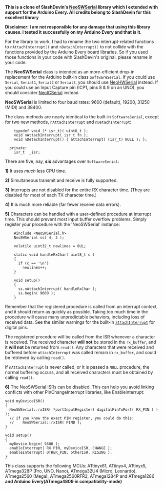 **This is a clone of SlashDevin's [NeoSWSerial](https://github.com/SlashDevin/NeoSWSerial) library which I extended with support for the Arduino Every. All credits belong to SlashDevin for this excellent library**

**Disclaimer: I am not responsible for any damage that using this library causes. I tested it successfully on my Arduino Every and that is it.**

For the library to work, I had to rename the two interrupt-related functions to `nAttachInterrupt()` and `nDetachInterrupt()` to not collide with the functions provided by the Arduino Every board libraries. So if you used those functions in your code with SlashDevin's original, please rename in your code.

The **NeoSWSerial** class is intended as an more-efficient drop-in replacement for the Arduino built-in class `SoftwareSerial`.  If you could use `Serial`, `Serial1`, `Serial2` or `Serial3`, you should use [NeoHWSerial](https://github.com/SlashDevin/NeoHWSerial) instead.  If you could use an Input Capture pin (ICP1, pins 8 & 9 on an UNO), you should consider  [NeoICSerial](https://github.com/SlashDevin/NeoICSerial) instead.

**NeoSWSerial** is limited to four baud rates: 9600 (default), 19200, 31250 (MIDI) and 38400.

The class methods are nearly identical to the built-in `SoftwareSerial`, except for two new methods, `nAttachInterrupt` and `nDetachInterrupt`:

```
    typedef void (* isr_t)( uint8_t );
    void nAttachInterrupt( isr_t fn );
    void nDetachInterrupt() { attachInterrupt( (isr_t) NULL ); };

  private:
    isr_t  _isr;
```

There are five, nay, **six** advantages over `SoftwareSerial`:

**1)** It uses *much* less CPU time.  

**2)** Simultaneous transmit and receive is fully supported.

**3)** Interrupts are not disabled for the entire RX character time.  (They are disabled for most of each TX character time.)

**4)** It is much more reliable (far fewer receive data errors).

**5)** Characters can be handled with a user-defined procedure at interrupt time.  This should prevent most input buffer overflow problems.  Simply register your procedure with the 'NeoSWSerial' instance:

```
    #include <NeoSWSerial.h>
    NeoSWSerial ss( 4, 3 );
    
    volatile uint32_t newlines = 0UL;
    
    static void handleRxChar( uint8_t c )
    {
      if (c == '\n')
        newlines++;
    }
    
    void setup()
    {
      ss.nAttachInterrupt( handleRxChar );
      ss.begin( 9600 );
    }
```

Remember that the registered procedure is called from an interrupt context, and it should return as quickly as possible.  Taking too much time in the procedure will cause many unpredictable behaviors, including loss of received data.  See the similar warnings for the built-in [`attachInterrupt`](https://www.arduino.cc/en/Reference/AttachInterrupt) for digital pins.

The registered procedure will be called from the ISR whenever a character is received.  The received character **will not** be stored in the `rx_buffer`, and it **will not** be returned from `read()`.  Any characters that were received and buffered before `attachInterrupt` was called remain in `rx_buffer`, and could be retrieved by calling `read()`.

If `nAttachInterrupt` is never called, or it is passed a `NULL` procedure, the normal buffering occurs, and all received characters must be obtained by calling `read()`.

**6)** The NeoSWSerial ISRs can be disabled.  This can help you avoid linking conflicts with other PinChangeInterrupt libraries, like EnableInterrupt:

```
void myDeviceISR()
{
  NeoSWSerial::rxISR( *portInputRegister( digitalPinToPort( RX_PIN ) ) );
  // if you know the exact PIN register, you could do this:
  //    NeoSWSerial::rxISR( PIND );
}

void setup()
{
  myDevice.begin( 9600 );
  enableInterrupt( RX_PIN, myDeviceISR, CHANGE );
  enableInterrupt( OTHER_PIN, otherISR, RISING );
}
```

This class supports the following MCUs: ATtinyx61, ATtinyx4, ATtinyx5, ATmega328P (Pro, UNO, Nano), ATmega32U4 (Micro, Leonardo), ATmega2560 (Mega), ATmega2560RFR2, ATmega1284P and ATmega1286 **and Arduino Every(ATmega4809 in compatibility-mode)**
